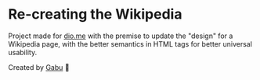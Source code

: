 # Re-creating the Wikipedia

Project made for [dio.me](https://dio.me) with the premise to update the "design" for a Wikipedia page, with the better semantics in HTML tags for better universal usability.

Created by [Gabu](https://www.github.com/gabrielbasto) 👾

